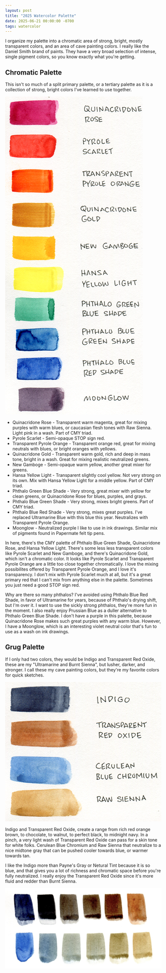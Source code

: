 ```yaml
---
layout: post
title: "2025 Watercolor Palette"
date: 2025-06-21 00:00:00 -0700
tags: watercolor 
---
```


I organize my palette into a chromatic area of strong, bright, mostly
transparent colors, and an area of cave painting colors. I really like the
Daniel Smith brand of paints. They have a very broad selection of intense,
single pigment colors, so you know exactly what you're getting.

## Chromatic Palette

This isn't so much of a split primary palette, or a tertiary palette as it is a
collection of strong, bright colors I've learned to use together.

![Chromatic Palette](/assets/images/chromatic-palette.png)

  - Quinacridone Rose - Transparent warm magenta, great for mixing purples with
  warm blues, or caucasian flesh tones with Raw Sienna. Light pink in a wash.
  Part of CMY triad.
  - Pyrole Scarlet - Semi-opaque STOP sign red.
  - Transparent Pyrole Orange - Transparent orange red, great for mixing
  neutrals with blues, or bright oranges with yellows.
  - Quinacridone Gold - Transparent warm gold, rich and deep in mass tone, 
  bright in a wash. Great for mixing realistic neutralized greens.
  - New Gamboge - Semi-opaque warm yellow, another great mixer for greens.
  - Hansa Yellow Light - Transparent slightly cool yellow. Not very strong on
  its own. Mix with Hansa Yellow Light for a middle yellow. Part of CMY triad.
  - Phthalo Green Blue Shade - Very strong, great mixer with yellow for clean
  greens, or Quinacridone Rose for blues, purples, and grays.
  - Phthalo Blue Green Shade - Very strong, mixes bright greens. Part of CMY
  triad.
  - Phthalo Blue Red Shade - Very strong, mixes great purples. I've replaced
  Ultramarine Blue with this blue this year. Neutralizes with Transparent
  Pyrole Orange.
  - Moonglow - Neutralized purple I like to use in ink drawings. Similar mix
  of pigments found in Papermate felt tip pens.

In here, there's the CMY palette of Phthalo Blue Green Shade, Quinacridone
Rose, and Hansa Yellow Light. There's some less less transparent colors like
Pyrole Scarlet and New Gamboge, and there's Quinacridone Gold, which isn't a
chromatic color. It looks like Pyrole Scarlet and Transparent Pyrole Orange
are a little too close together chromatically. I love the mixing possibilites
offered by Transparent Pyrole Orange, and I love it's transparency. I don't
mix with Pyrole Scarlet much at all, but it's a great primary red that I
can't mix from anything else in the palette. Sometimes you just need a good
STOP sign red.

Why are there so many phthalos? I've avoided using Phthalo Blue Red Shade, in
favor of Ultramarine for years, because of Phthalo's drying shift, but I'm over
it. I want to use the sickly strong phthalos, they're more fun in the moment.
I also really enjoy Prussian Blue as a duller alternative to Phthalo Green Blue
Shade. I don't have a purple in this palette, because Quinacridone Rose makes
such great purples with any warm blue. However, I have a Moonglow, which is an
interesting violet neutral color that's fun to use as a wash on ink drawings.

## Grug Palette

If I only had two colors, they would be Indigo and Transparent Red Oxide, these
are my "Ultramarine and Burnt Sienna", but lusher, darker, and stronger. I call
these my cave painting colors, but they're my favorite colors for quick sketches.

![Grug Palette](/assets/images/grug-palette.png)

Indigo and Transparent Red Oxide, create a range from rich red orange brown, to
chocolate, to walnut, to perfect black, to midnight navy. In a pinch, a very
light wash of Transparent Red Oxide can pass for a skin tone for white folks.
Cerulean Blue Chromium and Raw Sienna that neutralize to a nice midtone gray
that can be pushed cooler towards blue, or warmer towards tan.

I like the Indigo more than Payne's Gray or Netural Tint because it is so blue,
and that gives you a lot of richness and chromatic space before you're fully
neutralized. I really enjoy the Transparent Red Oxide since it's more fluid and
redder than Burnt Sienna.

![Grug Palette Mixes](/assets/images/grug-palette-mixes.jpg)

